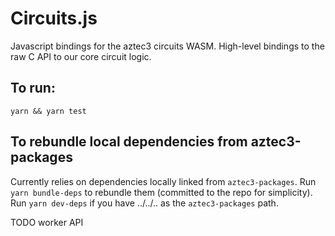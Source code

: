 # Circuits.js

Javascript bindings for the aztec3 circuits WASM.
High-level bindings to the raw C API to our core circuit logic.

## To run:

`yarn && yarn test`

## To rebundle local dependencies from aztec3-packages

Currently relies on dependencies locally linked from `aztec3-packages`.
Run `yarn bundle-deps` to rebundle them (committed to the repo for simplicity).
Run `yarn dev-deps` if you have ../../.. as the `aztec3-packages` path.

TODO worker API
